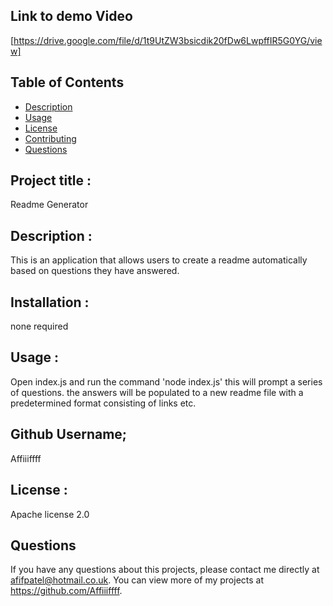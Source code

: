 ## Link to demo Video

[https://drive.google.com/file/d/1t9UtZW3bsicdik20fDw6LwpffIR5G0YG/view]

## Table of Contents

- [Description](#Description)
- [Usage](#Usage)
- [License](#license)
- [Contributing](#Contributing)
- [Questions](#questions)

## Project title :

Readme Generator

## Description :

This is an application that allows users to create a readme automatically based on questions they have answered.

## Installation :

none required

## Usage :

Open index.js and run the command 'node index.js'
this will prompt a series of questions.
the answers will be populated to a new readme file with a predetermined format consisting of links etc.

## Github Username;

Affiiiffff

## License :

Apache license 2.0

## Questions

If you have any questions about this projects, please contact me directly at afifpatel@hotmail.co.uk. You can view more of my projects at https://github.com/Affiiiffff.
